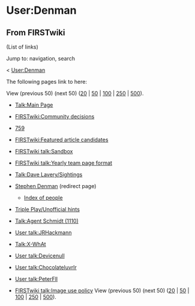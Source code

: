 # User:Denman

## From FIRSTwiki

(List of links)

Jump to: navigation, search

< [User:Denman](/index.php?title=User:Denman&redirect=no "User:Denman")

The following pages link to here:

View (previous 50) (next 50) ([20](/index.php?title=Special:Whatlinkshere/User:Denman&limit=20&from=0 "Special:Whatlinkshere/User:Denman") | [50](/index.php?title=Special:Whatlinkshere/User:Denman&limit=50&from=0 "Special:Whatlinkshere/User:Denman") | [100](/index.php?title=Special:Whatlinkshere/User:Denman&limit=100&from=0 "Special:Whatlinkshere/User:Denman") | [250](/index.php?title=Special:Whatlinkshere/User:Denman&limit=250&from=0 "Special:Whatlinkshere/User:Denman") | [500](/index.php?title=Special:Whatlinkshere/User:Denman&limit=500&from=0 "Special:Whatlinkshere/User:Denman")).

- [Talk:Main Page](Talk:Main_Page "Talk:Main Page")
- [FIRSTwiki:Community decisions](FIRSTwiki:Community_decisions "FIRSTwiki:Community decisions")
- [759](759 "759")
- [FIRSTwiki:Featured article candidates](FIRSTwiki:Featured_article_candidates "FIRSTwiki:Featured article candidates")
- [FIRSTwiki talk:Sandbox](FIRSTwiki_talk:Sandbox "FIRSTwiki talk:Sandbox")
- [FIRSTwiki talk:Yearly team page format](FIRSTwiki_talk:Yearly_team_page_format "FIRSTwiki talk:Yearly team page format")
- [Talk:Dave Lavery/Sightings](Talk:Dave_Lavery/Sightings "Talk:Dave Lavery/Sightings")
- [Stephen Denman](/index.php?title=Stephen_Denman&redirect=no "Stephen Denman") (redirect page) 

  - [Index of people](Index_of_people "Index of people")

- [Triple Play/Unofficial hints](Triple_Play/Unofficial_hints "Triple Play/Unofficial hints")
- [Talk:Agent Schmidt (1110)](Talk:Agent_Schmidt_%281110%29 "Talk:Agent Schmidt \(1110\)")
- [User talk:JRHackmann](User_talk:JRHackmann "User talk:JRHackmann")
- [Talk:X-WhAt](Talk:X-WhAt "Talk:X-WhAt")
- [User talk:Devicenull](User_talk:Devicenull "User talk:Devicenull")
- [User talk:Chocolateluvrlr](User_talk:Chocolateluvrlr "User talk:Chocolateluvrlr")
- [User talk:PeterFll](User_talk:PeterFll "User talk:PeterFll")
- [FIRSTwiki talk:Image use policy](FIRSTwiki_talk:Image_use_policy "FIRSTwiki talk:Image use policy") View (previous 50) (next 50) ([20](/index.php?title=Special:Whatlinkshere/User:Denman&limit=20&from=0 "Special:Whatlinkshere/User:Denman") | [50](/index.php?title=Special:Whatlinkshere/User:Denman&limit=50&from=0 "Special:Whatlinkshere/User:Denman") | [100](/index.php?title=Special:Whatlinkshere/User:Denman&limit=100&from=0 "Special:Whatlinkshere/User:Denman") | [250](/index.php?title=Special:Whatlinkshere/User:Denman&limit=250&from=0 "Special:Whatlinkshere/User:Denman") | [500](/index.php?title=Special:Whatlinkshere/User:Denman&limit=500&from=0 "Special:Whatlinkshere/User:Denman")).
